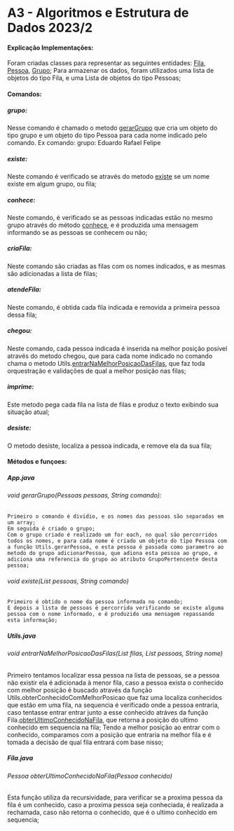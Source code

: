 # A3 - Algoritmos e Estrutura de Dados 2023/2


#### Explicação Implementações:
Foram criadas classes para representar as seguintes entidades: [Fila](src/main/Fila.java#), [Pessoa](src/main/Fila.java), [Grupo](src/main/Pessoa.java);
Para armazenar os dados, foram utilizados uma lista de objetos do tipo Fila, e uma Lista de objetos do tipo Pessoas;

#### Comandos:
##### grupo:
Nesse comando é chamado o metodo [gerarGrupo](#void-gerargrupopessoas-pessoas-string-comando) que cria um objeto do  tipo grupo e um objeto do tipo Pessoa para cada nome indicado pelo comando.
Ex comando:
grupo: Eduardo Rafael Felipe

##### existe:

Neste comando é verificado se através do metodo [existe](#void-existelistpessoa-pessoas-string-comando) se um nome existe em algum grupo, ou fila;

##### conhece:
Neste comando, é verificado se as pessoas indicadas estão no mesmo grupo através do método [conhece](#void-conhecelistpessoa-pessoas-string-comando), e é produzida uma mensagem informando se as pessoas se conhecem ou não;
##### criaFila:
Neste comando são criadas as filas com os nomes indicados, e as mesmas são adicionadas a lista de filas;

##### atendeFila:
Neste comando, é obtida cada fila indicada e removida a primeira pessoa dessa fila;

##### chegou:
Neste comando, cada pessoa indicada é inserida na melhor posição posivel através do metodo chegou, que para cada nome indicado no comando chama o metodo Utils.[entrarNaMelhorPosicaoDasFilas](void-entrarnamelhorposicaodasfilaslistfila-filas-listpessoa-pessoas-string-nome), que faz toda orquestração e validações de qual a melhor posição nas filas;

##### imprime:
Este metodo pega cada fila na lista de filas e produz o texto exibindo sua situação atual;
##### desiste:
O metodo desiste, localiza a pessoa indicada, e remove ela da sua fila;

#### Métodos e funçoes:

##### App.java
###### void gerarGrupo(Pessoas pessoas, String comando):
    Primeiro o comando é dividio, e os nomes das pessoas são separadas em um array;
    Em seguida é criado o grupo;
    Com o grupo criado é realizado um for each, no qual são percorridos todos os nomes, e para cada nome é criado um objeto do tipo Pessoa com a função Utils.gerarPessoa, e esta pessoa é passada como parametro ao metodo do grupo adicionarPessoa, que adiona esta pessoa ao grupo, e adiciona uma referencia do grupo ao atributo GrupoPertencente desta pessoa;
    
###### void existe(List<Pessoa> pessoas, String comando)
    Primeiro é obtido o nome da pessoa informada no comando;
    E depois a lista de pessoas é percorrida verificando se existe alguma pessoa com o nome informado, e é produzido uma mensagem repassando esta informação;
    

##### Utils.java
###### void entrarNaMelhorPosicaoDasFilas(List<Fila> filas, List<Pessoa> pessoas, String nome)
Primeiro tentamos localizar essa pessoa na lista de pessoas, se a pessoa não existir ela é adicionada à menor fila,
caso a pessoa exista o conhecido com melhor posição é buscado através da função Utils.obterConhecidoComMelhorPosicao que faz uma localiza conhecidos que estão em uma fila, na sequencia é verificado onde a pessoa entraria, caso tentasse entrar entrar junto a esse conhecido atráves da função Fila.[obterUltimoConhecidoNaFila](#pessoa-obterultimoconhecidonafila-pessoa-conhecido), que retorna a posição do ultimo conhecido em sequencia na fila;
Tendo a melhor posição ao entrar com o conhecido, comparamos com a posição que entraria na melhor fila e é tomada a decisão de qual fila entrará com base nisso;

##### Fila.java
###### Pessoa obterUltimoConhecidoNaFila(Pessoa conhecido)
Esta função utiliza da recursividade, para verificar se a proxima pessoa da fila é um conhecido, caso a proxima pessoa seja conheciada, é realizada a rechamada, caso não retorna o conhecido, que é o ultimo conhecido em sequencia;

   
